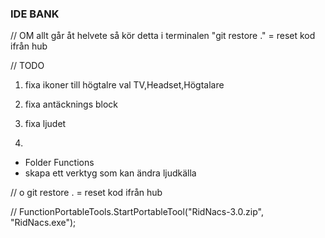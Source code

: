 ﻿### IDE BANK



// OM allt går åt helvete så kör detta i terminalen
"git restore ."  = reset kod ifrån hub








// TODO 

1. fixa ikoner till högtalre val  TV,Headset,Högtalare 
2. fixa antäcknings block 
3. fixa ljudet 




1. 












- Folder Functions
- skapa ett verktyg som kan ändra ljudkälla




// o
git restore .  = reset kod ifrån hub






// FunctionPortableTools.StartPortableTool("RidNacs-3.0.zip", "RidNacs.exe");